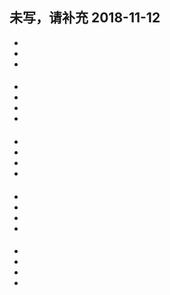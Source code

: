 ## 未写，请补充 2018-11-12 

*
*
*

#### 

* 
* 
* 
* 

#### 

* 
* 
* 
* 

#### 

* 
* 
* 
* 

#### 

* 
* 
* 
* 
